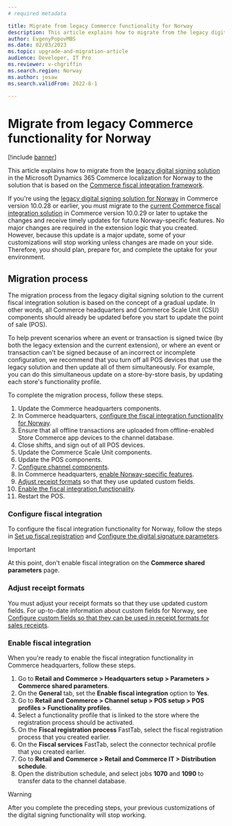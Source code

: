 ```yaml
---
# required metadata

title: Migrate from legacy Commerce functionality for Norway
description: This article explains how to migrate from the legacy digital signing solution in the Microsoft Dynamics 365 Commerce localization for Norway to the solution that is based on the Commerce fiscal integration framework.
author: EvgenyPopovMBS
ms.date: 02/03/2023
ms.topic: upgrade-and-migration-article
audience: Developer, IT Pro
ms.reviewer: v-chgriffin
ms.search.region: Norway
ms.author: josaw
ms.search.validFrom: 2022-8-1

---
```


# Migrate from legacy Commerce functionality for Norway

[!include [banner](../../../finance/includes/banner.md)]

This article explains how to migrate from the [legacy digital signing solution](emea-nor-loc-deployment-guidelines.md) in the Microsoft Dynamics 365 Commerce localization for Norway to the solution that is based on the [Commerce fiscal integration framework](emea-nor-fi-deployment.md).

If you're using the [legacy digital signing solution for Norway](emea-nor-loc-deployment-guidelines.md) in Commerce version 10.0.28 or earlier, you must migrate to the [current Commerce fiscal integration solution](emea-nor-fi-deployment.md) in Commerce version 10.0.29 or later to uptake the changes and receive timely updates for future Norway-specific features. No major changes are required in the extension logic that you created. However, because this update is a major update, some of your customizations will stop working unless changes are made on your side. Therefore, you should plan, prepare for, and complete the uptake for your environment.

## Migration process

The migration process from the legacy digital signing solution to the current fiscal integration solution is based on the concept of a gradual update. In other words, all Commerce headquarters and Commerce Scale Unit (CSU) components should already be updated before you start to update the point of sale (POS).

To help prevent scenarios where an event or transaction is signed twice (by both the legacy extension and the current extension), or where an event or transaction can't be signed because of an incorrect or incomplete configuration, we recommend that you turn off all POS devices that use the legacy solution and then update all of them simultaneously. For example, you can do this simultaneous update on a store-by-store basis, by updating each store's functionality profile.

To complete the migration process, follow these steps.

1. Update the Commerce headquarters components.
1. In Commerce headquarters, [configure the fiscal integration functionality for Norway](#configure-fiscal-integration).
1. Ensure that all offline transactions are uploaded from offline-enabled Store Commerce app devices to the channel database.
1. Close shifts, and sign out of all POS devices.
1. Update the Commerce Scale Unit components.
1. Update the POS components.
1. [Configure channel components](emea-nor-fi-deployment.md#configure-channel-components).
1. In Commerce headquarters, [enable Norway-specific features](../norway/emea-nor-cash-registers.md#enable-features-for-norway).
1. [Adjust receipt formats](#adjust-receipt-formats) so that they use updated custom fields.
1. [Enable the fiscal integration functionality](#enable-fiscal-integration).
1. Restart the POS.

### Configure fiscal integration

To configure the fiscal integration functionality for Norway, follow the steps in [Set up fiscal registration](emea-nor-fi-deployment.md#set-up-fiscal-registration-for-norway) and [Configure the digital signature parameters](emea-nor-fi-deployment.md#configure-the-digital-signature-parameters).

> [!IMPORTANT]
> At this point, don't enable fiscal integration on the **Commerce shared parameters** page.

### Adjust receipt formats

You must adjust your receipt formats so that they use updated custom fields. For up-to-date information about custom fields for Norway, see [Configure custom fields so that they can be used in receipt formats for sales receipts](../norway/emea-nor-cash-registers.md#configure-custom-fields-so-that-they-can-be-used-in-receipt-formats-for-sales-receipts).

### Enable fiscal integration

When you're ready to enable the fiscal integration functionality in Commerce headquarters, follow these steps.

1. Go to **Retail and Commerce \> Headquarters setup \> Parameters \> Commerce shared parameters**.
1. On the **General** tab, set the **Enable fiscal integration** option to **Yes**.
1. Go to **Retail and Commerce \> Channel setup \> POS setup \> POS profiles \> Functionality profiles**.
1. Select a functionality profile that is linked to the store where the registration process should be activated.
1. On the **Fiscal registration process** FastTab, select the fiscal registration process that you created earlier.
1. On the **Fiscal services** FastTab, select the connector technical profile that you created earlier.
1. Go to **Retail and Commerce \> Retail and Commerce IT \> Distribution schedule**.
1. Open the distribution schedule, and select jobs **1070** and **1090** to transfer data to the channel database.

> [!WARNING]
> After you complete the preceding steps, your previous customizations of the digital signing functionality will stop working.
